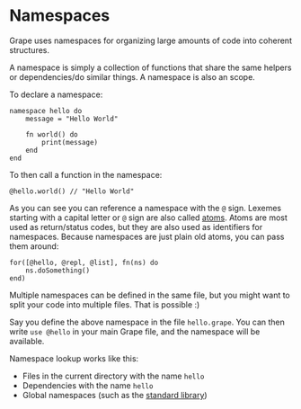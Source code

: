 Namespaces
==========

Grape uses namespaces for organizing large amounts of code into coherent structures.

A namespace is simply a collection of functions that share the same helpers or dependencies/do similar things. A namespace is also an scope.

To declare a namespace:

```grape
namespace hello do
    message = "Hello World"

    fn world() do
        print(message)
    end
end
```

To then call a function in the namespace:

```grape
@hello.world() // "Hello World"
```

As you can see you can reference a namespace with the `@` sign. Lexemes starting with a capital letter or `@` sign are also called [atoms](getting-started.md#Atoms). Atoms are most used as return/status codes, but they are also used as identifiers for namespaces. Because namespaces are just plain old atoms, you can pass them around:

```grape
for([@hello, @repl, @list], fn(ns) do
    ns.doSomething()
end)
```

Multiple namespaces can be defined in the same file, but you might want to split your code into multiple files. That is possible :)

Say you define the above namespace in the file `hello.grape`. You can then write `use @hello` in your main Grape file, and the namespace will be available.

Namespace lookup works like this:

- Files in the current directory with the name `hello`
- Dependencies with the name `hello`
- Global namespaces (such as the [standard library](std.md))
